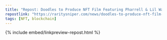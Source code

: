 ```yaml
---
title: "Repost: Doodles to Produce NFT Film Featuring Pharrell & Lil Wayne"
repostlink: "https://raritysniper.com/news/doodles-to-produce-nft-film-featuring-pharrell-lil-wayne/"
tags: [NFT, blockchain]
---
```


{% include embed/linkpreview-repost.html %}
